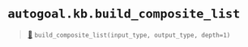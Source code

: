 # `autogoal.kb.build_composite_list`

> [📝](https://github.com/autogoal/autogoal/blob/master/autogoal/kb/_data.py#L138)
> `build_composite_list(input_type, output_type, depth=1)`

